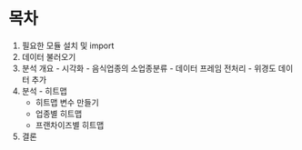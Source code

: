 # 목차
  1. 필요한 모듈 설치 및 import
  2. 데이터 불러오기
  3. 분석 개요
    - 시각화
    - 음식업종의 소업종분류
    - 데이터 프레임 전처리
    - 위경도 데이터 추가
  4. 분석
    - 히트맵
      - 히트맵 변수 만들기
      - 업종별 히트맵
      - 프랜차이즈별 히트맵
  5. 결론
